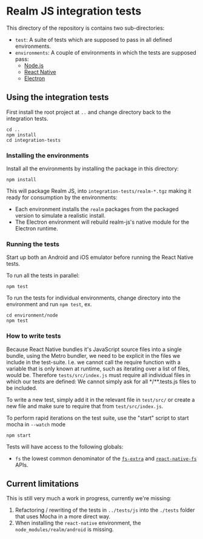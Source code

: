 # Realm JS integration tests

This directory of the repository is contains two sub-directories:
- `test`: A suite of tests which are supposed to pass in all defined environments.
- `environments`: A couple of environments in which the tests are supposed pass:
  - [Node.js](./environments/node/README.md)
  - [React Native](./environments/react-native/README.md)
  - [Electron](./environments/electron/README.md)

## Using the integration tests

First install the root project at `..` and change directory back to the integration tests.

    cd ..
    npm install
    cd integration-tests

### Installing the environments

Install all the environments by installing the package in this directory:

    npm install

This will package Realm JS, into `integration-tests/realm-*.tgz` making it ready for consumption by the environments:

- Each environment installs the `realm` packages from the packaged version to simulate a realistic install.
- The Electron environment will rebuild realm-js's native module for the Electron runtime.

### Running the tests

Start up both an Android and iOS emulator before running the React Native tests.

To run all the tests in parallel:

    npm test

To run the tests for individual environments, change directory into the environment and run `npm test`, ex.

    cd environment/node
    npm test

### How to write tests

Because React Native bundles it's JavaScript source files into a single bundle, using the Metro bundler, we need to be
explicit in the files we include in the test-suite. I.e. we cannot call the require function with a variable that is
only known at runtime, such as iterating over a list of files, would be. Therefore `tests/src/index.js` must require all
individual files in which our tests are defined: We cannot simply ask for all */**.tests.js files to be included.

To write a new test, simply add it in the relevant file in `test/src/` or create a new file and make sure to require
that from `test/src/index.js`.

To perform rapid iterations on the test suite, use the "start" script to start mocha in `--watch` mode

    npm start

Tests will have access to the following globals:
- `fs` the lowest common denominator of the [`fs-extra`](https://www.npmjs.com/package/fs-extra) and
  [`react-native-fs`](https://www.npmjs.com/package/react-native-fs) APIs.
## Current limitations

This is still very much a work in progress, currently we're missing:
1. Refactoring / rewriting of the tests in `../tests/js` into the `./tests` folder that uses Mocha in a more direct way.
2. When installing the `react-native` environment, the `node_modules/realm/android` is missing.
